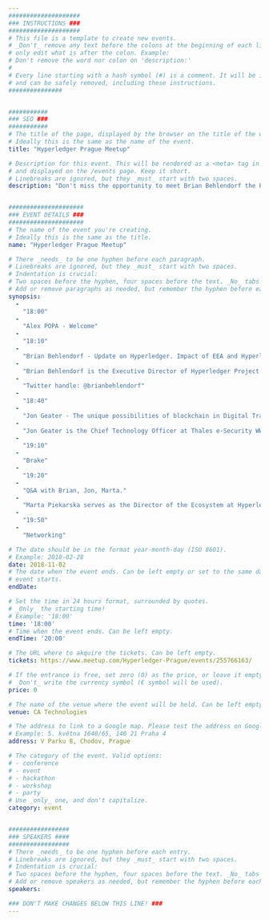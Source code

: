```yaml
---
####################
### INSTRUCTIONS ###
####################
# This file is a template to create new events.
# _Don't_ remove any text before the colons at the beginning of each line,
# only edit what is after the colon. Example:
# Don't remove the word nor colon on 'description:'
#
# Every line starting with a hash symbol (#) is a comment. It will be ignored
# and can be safely removed, including these instructions.
###############


###########
### SEO ###
###########
# The title of the page, displayed by the browser on the title of the window.
# Ideally this is the same as the name of the event.
title: "Hyperledger Prague Meetup"

# Description for this event. This will be rendered as a <meta> tag in the HTML,
# and displayed on the /events page. Keep it short.
# Linebreaks are ignored, but they _must_ start with two spaces.
description: "Don't miss the opportunity to meet Brian Behlendorf the Executive Director of Hyperledger Project, Marta Piekarska who serves as Director of Ecosystem and Jon Geater - Hyperledger Board Member."


#####################
### EVENT DETAILS ###
#####################
# The name of the event you're creating.
# Ideally this is the same as the title.
name: "Hyperledger Prague Meetup"

# There _needs_ to be one hyphen before each paragraph.
# Linebreaks are ignored, but they _must_ start with two spaces.
# Indentation is crucial:
# Two spaces before the hyphen, four spaces before the text. _No_ tabs allowed.
# Add or remove paragraphs as needed, but remember the hyphen before each entry.
synopsis:
  -
    "18:00"
  -  
    "Alex POPA - Welcome"
  -  
    "18:10"
  -  
    "Brian Behlendorf - Update on Hyperledger. Impact of EEA and Hyperledger collaboration."
  -  
    "Brian Behlendorf is the Executive Director of Hyperledger Project. Behlendorf was a primary developer of the Apache Web server, the most popular web server software on the Internet, and a founding member of the Apache Software Foundation. He has also served on the board of the Mozilla Foundation since 2003 and the Electronic Frontier Foundation since 2013. He was the founding CTO of CollabNet and CTO of the World Economic Forum. Most recently, Behlendorf was a managing director at Mithril Capital Management LLC, a global technology investment firm."
  -  
    "Twitter handle: @brianbehlendorf"
  -  
    "18:40"
  - 
    "Jon Geater - The unique possibilities of blockchain in Digital Transformation."
  -  
    "Jon Geater is the Chief Technology Officer at Thales e-Security WW and Hyperlaedger Board Member. Jon will ill be summing up the various problems he has seen in his IoT career from ARM->Trustonic->Thales->NewCo where Blockchain provides a large part of the solution when it comes to very large trust networks. Actually will be an insight on why he bets his career on Blockchain :)."
  -  
    "19:10"
  - 
    "Brake"
  -  
    "19:20"
  - 
    "Q&A with Brian, Jon, Marta."
  - 
    "Marta Piekarska serves as the Director of the Ecosystem at Hyperledger. Marta obtained her BSc in Electrical and Computer Engineering from Warsaw University of Technology and a double Master from Computer Science and Informatics at Technical University of Berlin and Warsaw University of Technology. Marta received PhD in User-Informed Design of Privacy Tools while working at one of the hottest startups in Silicon Valley - Blockstream. Marta also taught at the Technical University of Berlin as a Post-doc. As part of her role in Hyperledger Marta evangelizes the technology and Open Source at conferences around the world and helps enterprises with applying permissioned Blockchains to their use-cases. Marta is passionate about how Blockchain can help in non-traditional spaces, such as identity, last mile aid and education delivery and sustainability."
  -  
    "19:50"
  - 
    "Networking"

# The date should be in the format year-month-day (ISO 8601).
# Example: 2018-02-28
date: 2018-11-02
# The date when the event ends. Can be left empty or set to the same day the
# event starts.
endDate: 

# Set the time in 24 hours format, surrounded by quotes.
# _Only_ the starting time!
# Example: '18:00'
time: '18:00'
# Time when the event ends. Can be left empty.
endTime: '20:00'

# The URL where to akquire the tickets. Can be left empty.
tickets: https://www.meetup.com/Hyperledger-Prague/events/255766163/

# If the entrance is free, set zero (0) as the price, or leave it empty.
# _Don't_ write the currency symbol (€ symbol will be used).
price: 0

# The name of the venue where the event will be held. Can be left empty.
venue: CA Technologies

# The address to link to a Google map. Please test the address on Google Maps.
# Example: 5. května 1640/65, 140 21 Praha 4
address: V Parku 8, Chodov, Prague

# The category of the event. Valid options:
# - conference
# - event
# - hackathon
# - workshop
# - party
# Use _only_ one, and don't capitalize.
category: event


#################
### SPEAKERS ####
#################
# There _needs_ to be one hyphen before each entry.
# Linebreaks are ignored, but they _must_ start with two spaces.
# Indentation is crucial:
# Two spaces before the hyphen, four spaces before the text. _No_ tabs allowed.
# Add or remove speakers as needed, but remember the hyphen before each entry.
speakers:

### DON'T MAKE CHANGES BELOW THIS LINE! ###
---
```

<!-- ### DON'T MAKE CHANGES BELOW THIS LINE! ### -->

<Event-Content/>
